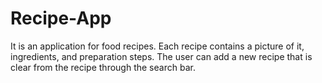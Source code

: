# Recipe-App
It is an application for food recipes. Each recipe contains a picture of it, ingredients, and preparation steps. The user can add a new recipe that is clear from the recipe through the search bar.
